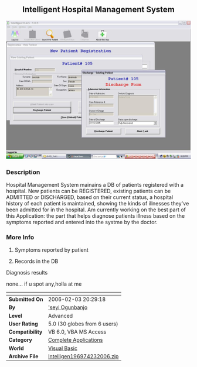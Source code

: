﻿<div align="center">

## Intelligent Hospital Management System

<img src="PIC2006232026595944.JPG">
</div>

### Description

Hospital Management System mainains a DB of patients registered with a hospital. New patients can be REGISTERED, existing patients can be ADMITTED or DISCHARGED, based on their current status, a hospital history of each patient is maintained, showing the kinds of illnesses they've been admitted for in the hospital. Am currently working on the best part of this Application: the part that helps diagnose patients illness based on the symptoms reported and entered into the systme by the doctor.
 
### More Info
 
1. Symptoms reported by patient

2. Records in the DB

Diagnosis results

none... if u spot any,holla at me


<span>             |<span>
---                |---
**Submitted On**   |2006-02-03 20:29:18
**By**             |['seyi Ogunbanjo](https://github.com/Planet-Source-Code/PSCIndex/blob/master/ByAuthor/seyi-ogunbanjo.md)
**Level**          |Advanced
**User Rating**    |5.0 (30 globes from 6 users)
**Compatibility**  |VB 6\.0, VBA MS Access
**Category**       |[Complete Applications](https://github.com/Planet-Source-Code/PSCIndex/blob/master/ByCategory/complete-applications__1-27.md)
**World**          |[Visual Basic](https://github.com/Planet-Source-Code/PSCIndex/blob/master/ByWorld/visual-basic.md)
**Archive File**   |[Intelligen196974232006\.zip](https://github.com/Planet-Source-Code/seyi-ogunbanjo-intelligent-hospital-management-system__1-63862/archive/master.zip)








